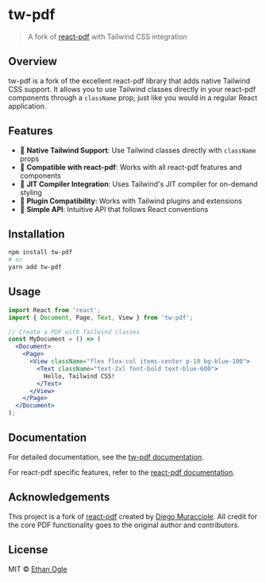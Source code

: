 # tw-pdf

> A fork of [react-pdf](https://github.com/diegomura/react-pdf) with Tailwind CSS integration

## Overview

tw-pdf is a fork of the excellent react-pdf library that adds native Tailwind CSS support. It allows you to use Tailwind classes directly in your react-pdf components through a `className` prop, just like you would in a regular React application.

## Features

- 🎨 **Native Tailwind Support**: Use Tailwind classes directly with `className` props
- 🔄 **Compatible with react-pdf**: Works with all react-pdf features and components
- 🚀 **JIT Compiler Integration**: Uses Tailwind's JIT compiler for on-demand styling
- 🧩 **Plugin Compatibility**: Works with Tailwind plugins and extensions
- 🔌 **Simple API**: Intuitive API that follows React conventions

## Installation

```sh
npm install tw-pdf
# or
yarn add tw-pdf
```

## Usage

```jsx
import React from 'react';
import { Document, Page, Text, View } from 'tw-pdf';

// Create a PDF with Tailwind classes
const MyDocument = () => (
  <Document>
    <Page>
      <View className="flex flex-col items-center p-10 bg-blue-100">
        <Text className="text-2xl font-bold text-blue-600">
          Hello, Tailwind CSS!
        </Text>
      </View>
    </Page>
  </Document>
);
```

## Documentation

For detailed documentation, see the [tw-pdf documentation](https://github.com/Lungren2/tw-pdf#documentation).

For react-pdf specific features, refer to the [react-pdf documentation](https://react-pdf.org/).

## Acknowledgements

This project is a fork of [react-pdf](https://github.com/diegomura/react-pdf) created by [Diego Muracciole](https://github.com/diegomura). All credit for the core PDF functionality goes to the original author and contributors.

## License

MIT © [Ethan Ogle](https://github.com/Lungren2)

